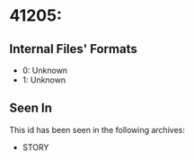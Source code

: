 # 41205: 

## Internal Files' Formats
- 0: Unknown
- 1: Unknown

## Seen In

This id has been seen in the following archives:  

- STORY  
